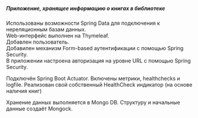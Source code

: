 ##### Приложение, хранящее информацию о книгах в библиотеке

Использованы возможности Spring Data для подключения к нереляционным базам данных.<br>
Web-интерфейс выполнен на Thymeleaf.<br>
Добавлен пользователь.<br>
Добавилен механизм Form-based аутентификации с помощью Spring Security.<br>
В приложении настроена авторизация на уровне URL с помощью Spring Security.<br>

Подключён Spring Boot Actuator.
Включены метрики, healthchecks и logfile.
Реализован свой собственный HealthCheck индикатор (на основе наличия книг)

Хранение данных выполняется в Mongo DB. 
Структуру и начальные данные создаёт Mongock.<br>
